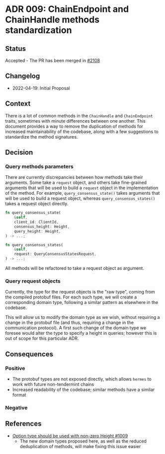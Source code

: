# ADR 009: ChainEndpoint and ChainHandle methods standardization

## Status

Accepted - The PR has been merged in [#2108](https://github.com/informalsystems/ibc-rs/pull/2108)

## Changelog
* 2022-04-19: Initial Proposal

## Context
There is a lot of common methods in the `ChainHandle` and `ChainEndpoint` traits, sometimes with minute differences between one another. This document provides a way to remove the duplication of methods for increased maintainability of the codebase, along with a few suggestions to standardize the method signatures. 

## Decision

### Query methods parameters
There are currently discrepancies between how methods take their arguments. Some take a `request` object, and others take fine-grained arguments that will be used to build a `request` object in the implementation of the method. For example, `query_consensus_state()` takes arguments that will be used to build a request object, whereas `query_consensus_states()` takes a request object directly.
```rust
fn query_consensus_state(
    &self,
    client_id: ClientId,
    consensus_height: Height,
    query_height: Height,
) -> ...;

fn query_consensus_states(
    &self,
    request: QueryConsensusStatesRequest,
) -> ...;
```

All methods will be refactored to take a request object as argument.

### Query request objects
Currently, the type for the request objects is the "raw type", coming from the compiled protobuf files. For each such type, we will create a corresponding domain type, following a similar pattern as elsewhere in the codebase.

This will allow us to modify the domain type as we wish, without requiring a change in the protobuf file (and thus, requiring a change in the communication protocol). A first such change of the domain type we foresee would alter the type to specify a height in queries; however this is out of scope for this particular ADR.


## Consequences

### Positive
+ The protobuf types are not exposed directly, which allows `hermes` to work with future non-tendermint chains
+ Increased readability of the codebase; similar methods have a similar format

### Negative


## References

* [Option type should be used with non-zero Height #1009](https://github.com/informalsystems/ibc-rs/issues/1009)
    + The new domain types proposed here, as well as the reduced deduplication of methods, will make fixing this issue easier

